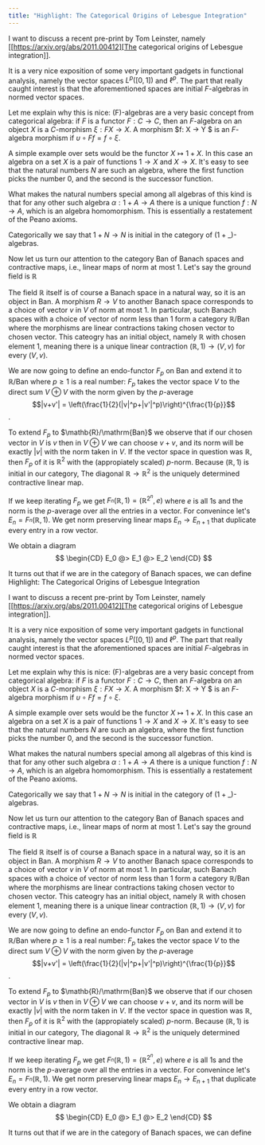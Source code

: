 ```yaml
---
title: "Highlight: The Categorical Origins of Lebesgue Integration"
---
```

   
I want to discuss a recent pre-print by Tom Leinster, namely [[https://arxiv.org/abs/2011.00412][The
categorical origins of Lebesgue integration]].

It is a very nice exposition of some very important gadgets in
functional analysis, namely the vector spaces $L^p([0,1])$ and
$\ell^p$. The part that really caught interest is that the
aforementioned spaces are initial $F$-algebras in normed vector
spaces.

Let me explain why this is nice: \(F\)-algebras are a very basic
concept from categorical algebra: if $F$ is a functor $F: C→C$,
then an $F$-algebra on an object $X$ is a $C$-morphism $\xi:
FX→X$. A morphism $f: X → Y $ is an $F$-algebra morphism if
$\upsilon\circ Ff = f \circ \xi$.

A simple example over sets would be the functor $X \mapsto 1+X$. In
this case an algebra on a set $X$ is a pair of functions $1→X$ and
$X→X$. It's easy to see that the natural numbers $N$ are such an
algebra, where the first function picks the number 0, and the
second is the successor function. 

What makes the natural numbers special among all algebras of this
kind is that for any other such algebra $\alpha: 1+A→A$ there is a
unique function $f:N→A$, which is an algebra homomorphism.  This is
essentially a restatement of the Peano axioms.

Categorically we say that $1+N→N$ is initial in the category of
$(1+\_)$-algebras.

Now let us turn our attention to the category $\mathrm{Ban}$ of
Banach spaces and contractive maps, i.e., linear maps of norm at
most 1. Let's say the ground field is $\mathbb{R}$

The field $\mathbb{R}$ itself is of course a Banach space in a
natural way, so it is an object in $\mathrm{Ban}$. A morphism $R→V$
to another Banach space corresponds to a choice of vector $v$ in
$V$ of norm at most 1. In particular, such Banach spaces with a
choice of vector of norm less than 1 form a category
$\mathbb{R}/\mathrm{Ban}$ where the morphisms are linear
contractions taking chosen vector to chosen vector. This cateogry
has an initial object, namely $\mathbb{R}$ with chosen element 1,
meaning there is a unique linear contraction $(\mathbb{R},1)→(V,v)$
for every $(V,v)$.

We are now going to define an endo-functor $F_p$ on $\mathrm{Ban}$
and extend it to $\mathbb{R}/\mathrm{Ban}$ where $p\geq 1$ is a
real number: $F_p$ takes the vector space $V$ to the direct sum
$V\oplus V$ with the norm given by the $p$-average $$|v+v'| =
\left(\frac{1}{2}(|v|^p+|v'|^p)\right)^{\frac{1}{p}}$$. 

To extend $F_p$ to $\mathb{R}/\mathrm{Ban}$ we observe that if our
chosen vector in $V$ is $v$ then in $V\oplus V$ we can choose
$v+v$, and its norm will be exactly $|v|$ with the norm taken in
$V$. If the vector space in question was $\mathbb{R}$, then $F_p$
of it is $\mathbb{R}^2$ with the (appropiately scaled)
$p$-norm. Because $(\mathbb{R},1)$ is initial in our category, The
diagonal $\mathbb{R}→\mathbb{R}^2$ is the uniquely determined
contractive linear map. 

If we keep iterating $F_p$ we get
$F_^n(\mathbb{R},1)=(\mathbb{R}^{2^n},e)$ where $e$ is all 1s and
the norm is the $p$-average over all the entries in a vector. For
convenince let's $E_n=F_^n(\mathbb{R},1)$. We get norm preserving
linear maps $E_n→E_{n+1}$ that duplicate every entry in a row
vector.

We obtain a diagram
$$
\begin{CD}
E_0 @> E_1 @> E_2 
\end{CD}
$$

It turns out that if we are in the category of Banach spaces, we
can define
Highlight: The Categorical Origins of Lebesgue Integration

I want to discuss a recent pre-print by Tom Leinster, namely [[https://arxiv.org/abs/2011.00412][The
categorical origins of Lebesgue integration]].

It is a very nice exposition of some very important gadgets in
functional analysis, namely the vector spaces $L^p([0,1])$ and
$\ell^p$. The part that really caught interest is that the
aforementioned spaces are initial $F$-algebras in normed vector
spaces.

Let me explain why this is nice: \(F\)-algebras are a very basic
concept from categorical algebra: if $F$ is a functor $F: C→C$,
then an $F$-algebra on an object $X$ is a $C$-morphism $\xi:
FX→X$. A morphism $f: X → Y $ is an $F$-algebra morphism if
$\upsilon\circ Ff = f \circ \xi$.

A simple example over sets would be the functor $X \mapsto 1+X$. In
this case an algebra on a set $X$ is a pair of functions $1→X$ and
$X→X$. It's easy to see that the natural numbers $N$ are such an
algebra, where the first function picks the number 0, and the
second is the successor function. 

What makes the natural numbers special among all algebras of this
kind is that for any other such algebra $\alpha: 1+A→A$ there is a
unique function $f:N→A$, which is an algebra homomorphism.  This is
essentially a restatement of the Peano axioms.

Categorically we say that $1+N→N$ is initial in the category of
$(1+\_)$-algebras.

Now let us turn our attention to the category $\mathrm{Ban}$ of
Banach spaces and contractive maps, i.e., linear maps of norm at
most 1. Let's say the ground field is $\mathbb{R}$

The field $\mathbb{R}$ itself is of course a Banach space in a
natural way, so it is an object in $\mathrm{Ban}$. A morphism $R→V$
to another Banach space corresponds to a choice of vector $v$ in
$V$ of norm at most 1. In particular, such Banach spaces with a
choice of vector of norm less than 1 form a category
$\mathbb{R}/\mathrm{Ban}$ where the morphisms are linear
contractions taking chosen vector to chosen vector. This cateogry
has an initial object, namely $\mathbb{R}$ with chosen element 1,
meaning there is a unique linear contraction $(\mathbb{R},1)→(V,v)$
for every $(V,v)$.

We are now going to define an endo-functor $F_p$ on $\mathrm{Ban}$
and extend it to $\mathbb{R}/\mathrm{Ban}$ where $p\geq 1$ is a
real number: $F_p$ takes the vector space $V$ to the direct sum
$V\oplus V$ with the norm given by the $p$-average $$|v+v'| =
\left(\frac{1}{2}(|v|^p+|v'|^p)\right)^{\frac{1}{p}}$$. 

To extend $F_p$ to $\mathb{R}/\mathrm{Ban}$ we observe that if our
chosen vector in $V$ is $v$ then in $V\oplus V$ we can choose
$v+v$, and its norm will be exactly $|v|$ with the norm taken in
$V$. If the vector space in question was $\mathbb{R}$, then $F_p$
of it is $\mathbb{R}^2$ with the (appropiately scaled)
$p$-norm. Because $(\mathbb{R},1)$ is initial in our category, The
diagonal $\mathbb{R}→\mathbb{R}^2$ is the uniquely determined
contractive linear map. 

If we keep iterating $F_p$ we get
$F_^n(\mathbb{R},1)=(\mathbb{R}^{2^n},e)$ where $e$ is all 1s and
the norm is the $p$-average over all the entries in a vector. For
convenince let's $E_n=F_^n(\mathbb{R},1)$. We get norm preserving
linear maps $E_n→E_{n+1}$ that duplicate every entry in a row
vector.

We obtain a diagram
$$
\begin{CD}
E_0 @> E_1 @> E_2 
\end{CD}
$$

It turns out that if we are in the category of Banach spaces, we
can define
